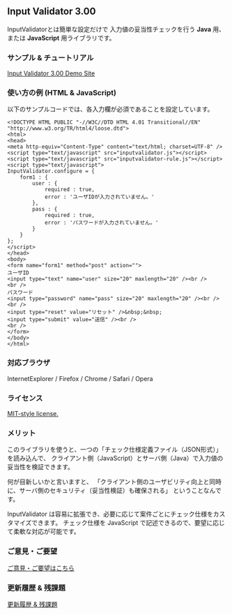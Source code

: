 ## Input Validator 3.00

InputValidatorとは簡単な設定だけで
入力値の妥当性チェックを行う __Java__ 用、または __JavaScript__ 用ライブラリです。

### サンプル & チュートリアル

 [Input Validator 3.00 Demo Site][1]

### 使い方の例 (HTML & JavaScript)

以下のサンプルコードでは、各入力欄が必須であることを設定しています。

	<!DOCTYPE HTML PUBLIC "-//W3C//DTD HTML 4.01 Transitional//EN" "http://www.w3.org/TR/html4/loose.dtd">
	<html>
	<head>
	<meta http-equiv="Content-Type" content="text/html; charset=UTF-8" />
	<script type="text/javascript" src="inputvalidator.js"></script>
	<script type="text/javascript" src="inputvalidator-rule.js"></script>
	<script type="text/javascript">
	InputValidator.configure = {
		form1 : {
			user : {
				required : true,
				error : 'ユーザIDが入力されていません。'
			},
			pass : {
				required : true,
				error : 'パスワードが入力されていません。'
			}
		}
	};
	</script>
	</head>
	<body>
	<form name="form1" method="post" action="">
	ユーザID
	<input type="text" name="user" size="20" maxlength="20" /><br />
	<br />
	パスワード
	<input type="password" name="pass" size="20" maxlength="20" /><br />
	<br />
	<input type="reset" value="リセット" />&nbsp;&nbsp;
	<input type="submit" value="送信" /><br />
	<br />
	</form>
	</body>
	</html>

### 対応ブラウザ

 InternetExplorer / Firefox / Chrome / Safari / Opera

### ライセンス

 [MIT-style license.][2]

### メリット

このライブラリを使うと、一つの「チェック仕様定義ファイル（JSON形式）」を読み込んで、
クライアント側（JavaScript）とサーバ側（Java）で入力値の妥当性を検証できます。

何が目新しいかと言いますと、
「クライアント側のユーザビリティ向上と同時に、サーバ側のセキュリティ（妥当性検証）も確保される」
ということなんです。

InputValidator は容易に拡張でき、必要に応じて案件ごとにチェック仕様をカスタマイズできます。
チェック仕様を JavaScript で記述できるので、要望に応じて柔軟な対応が可能です。

### ご意見・ご要望

 [ご意見・ご要望はこちら][4]

### 更新履歴 & 残課題

 [更新履歴 & 残課題][3]

###

 [1]: http://inputvalidator.appspot.com/
 [2]: http://inputvalidator.appspot.com/license.txt
 [3]: http://inputvalidator.appspot.com/changes.txt
 [4]: https://github.com/dyamanak/InputValidator/issues
